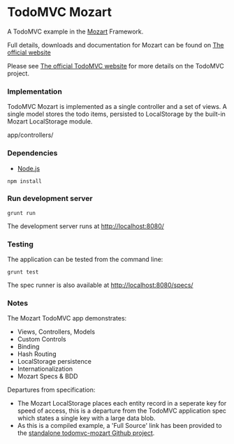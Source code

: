 # TodoMVC Mozart

A TodoMVC example in the [Mozart](http://mozart.io/) Framework.

Full details, downloads and documentation for Mozart can be found on [The official website](http://mozart.io/) 

Please see [The official TodoMVC website](http://todomvc.com/) for more details on the TodoMVC project.


### Implementation

TodoMVC Mozart is implemented as a single controller and a set of views. A single model stores the todo items, persisted to LocalStorage by the built-in Mozart LocalStorage module.

app/controllers/

### Dependencies
- [Node.js](http://nodejs.org/)

```
npm install
```

### Run development server

```
grunt run
```

The development server runs at [http://localhost:8080/](http://localhost:8080/)

### Testing

The application can be tested from the command line:

```
grunt test
```

The spec runner is also available at [http://localhost:8080/specs/](http://localhost:8080/specs/)

### Notes

The Mozart TodoMVC app demonstrates:

- Views, Controllers, Models
- Custom Controls
- Binding
- Hash Routing
- LocalStorage persistence
- Internationalization
- Mozart Specs & BDD

Departures from specification:

- The Mozart LocalStorage places each entity record in a seperate key for speed of access, this is a departure from the TodoMVC application spec which states a single key with a large data blob.
- As this is a compiled example, a 'Full Source' link has been provided to the [standalone todomvc-mozart Github project](https://github.com/tomcully/todomvc-mozart).

